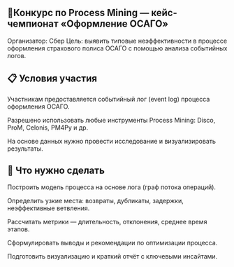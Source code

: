 ## 🧩Конкурс по Process Mining — кейс-чемпионат «Оформление ОСАГО»

Организатор: Сбер
Цель: выявить типовые неэффективности в процессе оформления страхового полиса ОСАГО с помощью анализа событийных логов.

## 📋 Условия участия

Участникам предоставляется событийный лог (event log) процесса оформления ОСАГО.

Разрешено использовать любые инструменты Process Mining: Disco, ProM, Celonis, PM4Py и др.

На основе данных нужно провести исследование и визуализировать результаты.

## 🎯 Что нужно сделать

Построить модель процесса на основе лога (граф потока операций).

Определить узкие места: возвраты, дубликаты, задержки, неэффективные ветвления.

Рассчитать метрики — длительность, отклонения, среднее время этапов.

Сформулировать выводы и рекомендации по оптимизации процесса.

Подготовить визуализацию и краткий отчёт с ключевыми инсайтами.